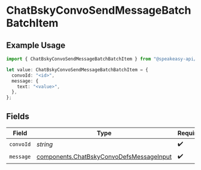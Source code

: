 # ChatBskyConvoSendMessageBatchBatchItem

## Example Usage

```typescript
import { ChatBskyConvoSendMessageBatchBatchItem } from "@speakeasy-api/bluesky/models/components";

let value: ChatBskyConvoSendMessageBatchBatchItem = {
  convoId: "<id>",
  message: {
    text: "<value>",
  },
};
```

## Fields

| Field                                                                                                | Type                                                                                                 | Required                                                                                             | Description                                                                                          |
| ---------------------------------------------------------------------------------------------------- | ---------------------------------------------------------------------------------------------------- | ---------------------------------------------------------------------------------------------------- | ---------------------------------------------------------------------------------------------------- |
| `convoId`                                                                                            | *string*                                                                                             | :heavy_check_mark:                                                                                   | N/A                                                                                                  |
| `message`                                                                                            | [components.ChatBskyConvoDefsMessageInput](../../models/components/chatbskyconvodefsmessageinput.md) | :heavy_check_mark:                                                                                   | N/A                                                                                                  |